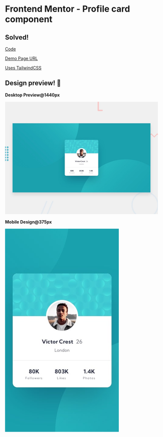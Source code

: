 # Frontend Mentor - Profile card component

## Solved! 

[Code](https://github.com/natarajchakraborty/profile-card)

[Demo Page URL](https://natarajchakraborty.github.io/profile-card)

[Uses TailwindCSS](https://github.com/tailwindlabs/tailwindcss)

## Design preview! 👋

**Desktop Preview@1440px**

![Desktop](./design/desktop-preview.jpg)

**Mobile Design@375px**

![Mobile](./design/mobile-design.jpg)
